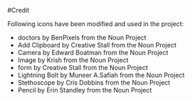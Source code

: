 #Credit

Following icons have been modified and used in the project:

* doctors by BenPixels from the Noun Project
* Add Clipboard by Creative Stall from the Noun Project
* Camera by Edward Boatman from the Noun Project
* Image by Krish from the Noun Project
* form by Creative Stall from the Noun Project
* Lightning Bolt by Muneer A.Safiah from the Noun Project
* Stethoscope by Cris Dobbins from the Noun Project
* Pencil by Erin Standley from the Noun Project